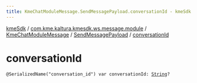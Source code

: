 ```yaml
---
title: KmeChatModuleMessage.SendMessagePayload.conversationId - kmeSdk
---
```


[kmeSdk](../../../index.html) / [com.kme.kaltura.kmesdk.ws.message.module](../../index.html) / [KmeChatModuleMessage](../index.html) / [SendMessagePayload](index.html) / [conversationId](./conversation-id.html)

# conversationId

`@SerializedName("conversation_id") var conversationId: `[`String`](https://kotlinlang.org/api/latest/jvm/stdlib/kotlin/-string/index.html)`?`